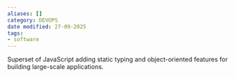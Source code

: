 ```yaml
---
aliases: []
category: DEVOPS
date modified: 27-09-2025
tags:
- software
---
```

Superset of JavaScript adding static typing and object-oriented features for building large-scale applications.